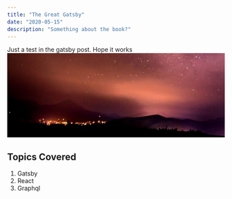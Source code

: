 ```yaml
---
title: "The Great Gatsby"
date: "2020-05-15"
description: "Something about the book?"
---
```


Just a test in the gatsby post. Hope it works
![justatestPic](./croppedSpace.jpg)

## Topics Covered

1. Gatsby
2. React
3. Graphql
